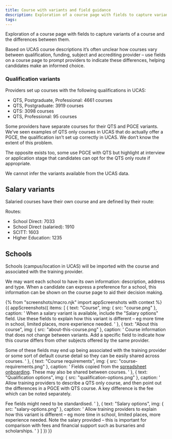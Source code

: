 ```yaml
---
title: Course with variants and field guidance
description: Exploration of a course page with fields to capture variants of a course and the differences between them.
tags:
---
```


Exploration of a course page with fields to capture variants of a course and the differences between them.

Based on UCAS course descriptions it’s often unclear how courses vary between qualification, funding, subject and accrediting provider – use fields on a course page to prompt providers to indicate these differences, helping candidates make an informed choice.

### Qualification variants

Providers set up courses with the following qualifications in UCAS:

*   QTS, Postgraduate, Professional: 4661 courses
*   QTS, Postgraduate: 3919 courses
*   QTS: 3098 courses
*   QTS, Professional: 95 courses

Some providers have separate courses for their QTS and PGCE variants. We’ve seen examples of QTS only courses in UCAS that do actually offer a PGCE, the qualification isn’t set up correctly in UCAS. We don’t know the extent of this problem.

The opposite exists too, some use PGCE with QTS but highlight at interview or application stage that candidates can opt for the QTS only route if appropriate.

We cannot infer the variants available from the UCAS data.

## Salary variants

Salaried courses have their own course and are defined by their route:

Routes:

*   School Direct: 7033
*   School Direct (salaried): 1910
*   SCITT: 1603
*   Higher Education: 1235

## Schools

Schools (campus/location in UCAS) will be imported with the course and associated with the training provider.

We may want each school to have its own information: description, address and type. When a candidate can express a preference for a school, this information can be shown on the course page to aid their decision making.

{% from "screenshots/macro.njk" import appScreenshots with context %}
{{ appScreenshots({
  items: [
    {
      text: "Course",
      img: { src: "course.png" },
      caption: '
When a salary variant is available, include the "Salary options" field. Use these fields to explain how this variant is different – eg more time in school, limited places, more experience needed.
      '
    },
    {
      text: "About this course",
      img: { src: "about-this-course.png" },
      caption: '
Course information that does not change between variants. Add a specific field to indicate how this course differs from other subjects offered by the same provider.

Some of these fields may end up being associated with the training provider or some sort of default course detail so they can be easily shared across courses.
      '
    },
    {
      text: "Course requirements",
      img: { src: "course-requirements.png" },
      caption: '
Fields copied from the [spreadsheet onboarding](/publish-teacher-training-courses/original-onboarding). These may also be shared between courses.
      '
    },
    {
      text: "Qualification options",
      img: { src: "qualification-options.png" },
      caption: '
Allow training providers to describe a QTS only course, and then point out the differences in a PGCE with QTS course. A key difference is the fee which can be noted separately.

Fee fields might need to be standardised.
      '
    },
    {
      text: "Salary options",
      img: { src: "salary-options.png" },
      caption: '
Allow training providers to explain how this variant is different – eg more time in school, limited places, more experience needed. Note the salary provided – this is important for comparison with fees and financial support such as bursaries and scholarships.
      '
    }
  ]
}) }}
